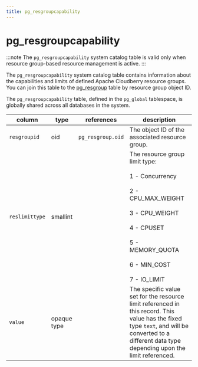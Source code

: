 ```yaml
---
title: pg_resgroupcapability
---
```


# pg_resgroupcapability

:::note
The `pg_resgroupcapability` system catalog table is valid only when resource group-based resource management is active.
:::

The `pg_resgroupcapability` system catalog table contains information about the capabilities and limits of defined Apache Cloudberry resource groups. You can join this table to the [pg_resgroup](./pg-resgroup.md) table by resource group object ID.

The `pg_resgroupcapability` table, defined in the `pg_global` tablespace, is globally shared across all databases in the system.

|column|type|references|description|
|------|----|----------|-----------|
|`resgroupid`|oid|`pg_resgroup.oid`|The object ID of the associated resource group.|
|`reslimittype`|smallint| |The resource group limit type:<br/><br/>1 - Concurrency<br/><br/>2 - CPU_MAX_WEIGHT<br/><br/>3 - CPU_WEIGHT<br/><br/>4 - CPUSET<br/><br/>5 - MEMORY_QUOTA<br/><br/>6 - MIN_COST<br/><br/>7 - IO_LIMIT|
|`value`|opaque type| |The specific value set for the resource limit referenced in this record. This value has the fixed type `text`, and will be converted to a different data type depending upon the limit referenced.|
